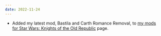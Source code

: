 ```yaml
---
date: 2022-11-24
---
```


* Added my latest mod, Bastila and Carth Romance Removal, to [my mods for Star Wars: Knights of the Old Republic](/projects/videogamemods/kotor1) page.